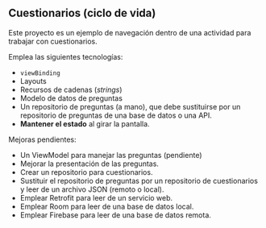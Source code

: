 ## Cuestionarios (ciclo de vida)

Este proyecto es un ejemplo de navegación dentro de una actividad para trabajar con cuestionarios.

Emplea las siguientes tecnologías:

- `viewBinding`
- Layouts
- Recursos de cadenas (_strings_)
- Modelo de datos de preguntas
- Un repositorio de preguntas (a mano), que debe sustituirse por un repositorio de preguntas de una base de datos o una API.
- **Mantener el estado** al girar la pantalla.

Mejoras pendientes:

- Un ViewModel para manejar las preguntas (pendiente)
- Mejorar la presentación de las preguntas.
- Crear un repositorio para cuestionarios.
- Sustituir el repositorio de preguntas por un repositorio de cuestionarios y leer de un archivo JSON (remoto o local).
- Emplear Retrofit para leer de un servicio web.
- Emplear Room para leer de una base de datos local.
- Emplear Firebase para leer de una base de datos remota.